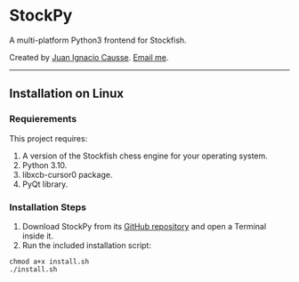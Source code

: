 # StockPy

A multi-platform Python3 frontend for Stockfish.

Created by [Juan Ignacio Causse](https://github.com/jcausse). [Email me](mailto:juanignaciocausse@gmail.com).

---

## Installation on Linux

### Requierements

This project requires:
1. A version of the Stockfish chess engine for your operating system.
2. Python 3.10.
3. libxcb-cursor0 package.
4. PyQt library.

### Installation Steps
1. Download StockPy from its [GitHub repository](https://github.com/jcausse/stockpy) and open a Terminal inside it.
2. Run the included installation script:
```bash:
chmod a+x install.sh
./install.sh
```

